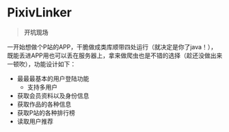 # PixivLinker


> **开坑现场**
> 
一开始想做个P站的APP，干脆做成类库顺带四处运行（就决定是你了java！），既能丢进APP用也可以丢在服务器上，拿来做爬虫也是不错的选择（趁还没做出来一顿吹），功能设计如下：
- 最最最基本的用户登陆功能
	- 支持多用户
- 获取会员资料以及身份信息
- 获取作品的各种信息
- 获取P站的各种排行榜
- 读取用户推荐

